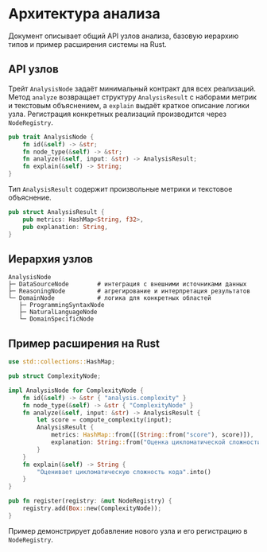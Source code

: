 # Архитектура анализа

Документ описывает общий API узлов анализа, базовую иерархию типов и пример расширения системы на Rust.

## API узлов

Трейт `AnalysisNode` задаёт минимальный контракт для всех реализаций. Метод `analyze` возвращает структуру `AnalysisResult` с наборами метрик и текстовым объяснением, а `explain` выдаёт краткое описание логики узла. Регистрация конкретных реализаций производится через `NodeRegistry`.

```rust
pub trait AnalysisNode {
    fn id(&self) -> &str;
    fn node_type(&self) -> &str;
    fn analyze(&self, input: &str) -> AnalysisResult;
    fn explain(&self) -> String;
}
```

Тип `AnalysisResult` содержит произвольные метрики и текстовое объяснение.

```rust
pub struct AnalysisResult {
    pub metrics: HashMap<String, f32>,
    pub explanation: String,
}
```

## Иерархия узлов

```text
AnalysisNode
├─ DataSourceNode        # интеграция с внешними источниками данных
├─ ReasoningNode         # агрегирование и интерпретация результатов
└─ DomainNode            # логика для конкретных областей
   ├─ ProgrammingSyntaxNode
   ├─ NaturalLanguageNode
   └─ DomainSpecificNode
```

## Пример расширения на Rust

```rust
use std::collections::HashMap;

pub struct ComplexityNode;

impl AnalysisNode for ComplexityNode {
    fn id(&self) -> &str { "analysis.complexity" }
    fn node_type(&self) -> &str { "ComplexityNode" }
    fn analyze(&self, input: &str) -> AnalysisResult {
        let score = compute_complexity(input);
        AnalysisResult {
            metrics: HashMap::from([(String::from("score"), score)]),
            explanation: String::from("Оценка цикломатической сложности"),
        }
    }
    fn explain(&self) -> String {
        "Оценивает цикломатическую сложность кода".into()
    }
}

pub fn register(registry: &mut NodeRegistry) {
    registry.add(Box::new(ComplexityNode));
}
```

Пример демонстрирует добавление нового узла и его регистрацию в `NodeRegistry`.
